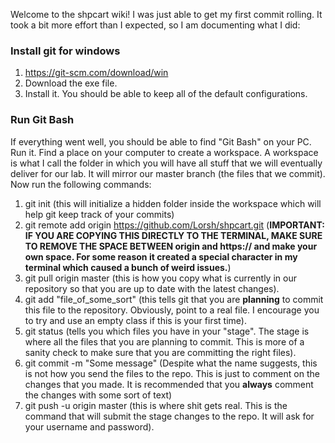 Welcome to the shpcart wiki!
I was just able to get my first commit rolling.
It took a bit more effort than I expected, so I am documenting what I did:

### Install git for windows ###
1) https://git-scm.com/download/win
2) Download the exe file.
3) Install it. You should be able to keep all of the default configurations. 


### Run Git Bash ###
If everything went well, you should be able to find "Git Bash" on your PC. Run it.
Find a place on your computer to create a workspace. A workspace is what I call the folder in which you will have all stuff that we will eventually deliver for our lab. It will mirror our master branch (the files that we commit). 
Now run the following commands:
1. git init (this will initialize a hidden folder inside the workspace which will help git keep track of your commits)
2. git remote add origin https://github.com/Lorsh/shpcart.git (**IMPORTANT: IF YOU ARE COPYING THIS DIRECTLY TO THE TERMINAL, MAKE SURE TO REMOVE THE SPACE BETWEEN origin and https:// and make your own space. For some reason it created a special character in my terminal which caused a bunch of weird issues.**)
3. git pull origin master (this is how you copy what is currently in our repository so that you are up to date with the latest changes).
4. git add "file_of_some_sort" (this tells git that you are **planning** to commit this file to the repository. Obviously, point to a real file. I encourage you to try and use an empty class if this is your first time).
5. git status (tells you which files you have in your "stage". The stage is where all the files that you are planning to commit. This is more of a sanity check to make sure that you are committing the right files).
6. git commit -m "Some message" (Despite what the name suggests, this is not how you send the files to the repo. This is just to comment on the changes that you made. It is recommended that you **always** comment the changes with some sort of text)
7. git push -u origin master (this is where shit gets real. This is the command that will submit the stage changes to the repo. It will ask for your username and password).





